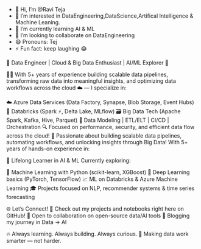 - 👋 Hi, I’m @Ravi Teja
- 👀 I’m interested in DataEngineering,DataScience,Artifical Intelligence & Machine Leaning.
- 🌱 I’m currently learning AI & ML
- 💞️ I’m looking to collaborate on DataEngineering
- 😄 Pronouns: Tej
- ⚡ Fun fact: keep laughing 😂  
  
🚀 Data Engineer | Cloud & Big Data Enthusiast | AI/ML Explorer 🤖

👨‍💻 With 5+ years of experience building scalable data pipelines, transforming raw data into meaningful insights, and optimizing data workflows across the cloud ☁️ 
— I specialize in:

☁️ Azure Data Services (Data Factory, Synapse, Blob Storage, Event Hubs)
🧠 Databricks (Spark ⚡, Delta Lake, MLflow)
🗃️ Big Data Tech (Apache Spark, Kafka, Hive, Parquet)
🧩 Data Modeling | ETL/ELT | CI/CD | Orchestration
🔍 Focused on performance, security, and efficient data flow across the cloud!
🚀 Passionate about building scalable data pipelines, automating workflows, and unlocking insights through Big Data! With 5+ years of hands-on experience in:

🧠 Lifelong Learner in AI & ML
Currently exploring:

🤖 Machine Learning with Python (scikit-learn, XGBoost)
🧠 Deep Learning basics (PyTorch, TensorFlow)
📈 ML on Databricks & Azure Machine Learning
🎓 Projects focused on NLP, recommender systems & time series forecasting


🌐 Let’s Connect!
📂 Check out my projects and notebooks right here on GitHub!
💬 Open to collaboration on open-source data/AI tools
📝 Blogging my journey in Data → AI

🔥 Always learning. Always building. Always curious.
🎯 Making data work smarter — not harder.

<!---
kptej/kptej is a ✨ special ✨ repository because its `README.md` (this file) appears on your GitHub profile.
You can click the Preview link to take a look at your changes.
--->
